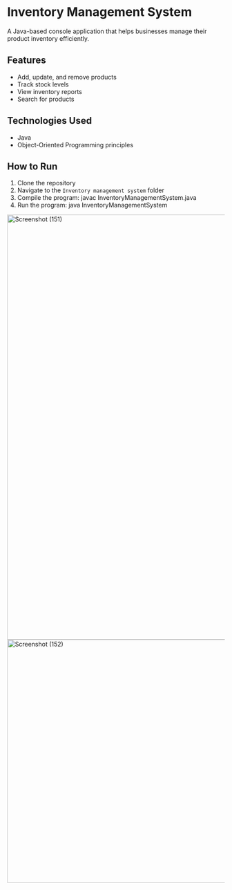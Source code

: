 # Inventory Management System

A Java-based console application that helps businesses manage their product inventory efficiently.

## Features
- Add, update, and remove products
- Track stock levels
- View inventory reports
- Search for products

## Technologies Used
- Java
- Object-Oriented Programming principles

## How to Run
1. Clone the repository
2. Navigate to the `Inventory management system` folder
3. Compile the program:
     javac InventoryManagementSystem.java
4. Run the program:
     java InventoryManagementSystem

<img width="1920" height="983" alt="Screenshot (151)" src="https://github.com/user-attachments/assets/58635417-f35d-4f48-8730-22e39791d6c5" />
<img width="1920" height="563" alt="Screenshot (152)" src="https://github.com/user-attachments/assets/45bda070-8bfb-4329-897d-67a39be284b3" />
